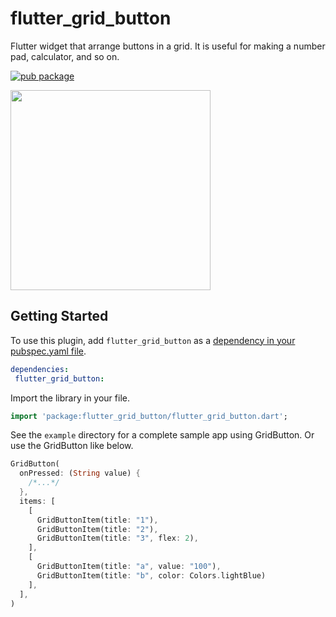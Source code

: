 # flutter_grid_button

Flutter widget that arrange buttons in a grid. It is useful for making a number pad, calculator, and so on.

[![pub package](https://img.shields.io/pub/v/flutter_grid_button.svg)](https://pub.dartlang.org/packages/flutter_grid_button)

<img src="https://github.com/zuvola/flutter_grid_button/blob/master/example/screenshot.png?raw=true" width="320px"/>


## Getting Started

To use this plugin, add `flutter_grid_button` as a [dependency in your pubspec.yaml file](https://flutter.io/platform-plugins/).

```yaml
dependencies:
 flutter_grid_button: 
```

Import the library in your file.

````dart
import 'package:flutter_grid_button/flutter_grid_button.dart';
````

See the `example` directory for a complete sample app using GridButton.
Or use the GridButton like below.

````dart
GridButton(
  onPressed: (String value) {
    /*...*/
  },
  items: [
    [
      GridButtonItem(title: "1"),
      GridButtonItem(title: "2"),
      GridButtonItem(title: "3", flex: 2),
    ],
    [
      GridButtonItem(title: "a", value: "100"),
      GridButtonItem(title: "b", color: Colors.lightBlue)
    ],
  ],
)
````